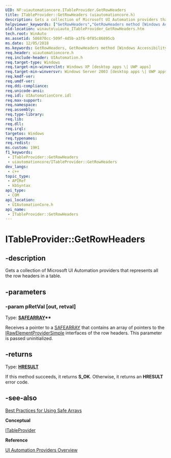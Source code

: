 ```yaml
---
UID: NF:uiautomationcore.ITableProvider.GetRowHeaders
title: ITableProvider::GetRowHeaders (uiautomationcore.h)
description: Gets a collection of Microsoft UI Automation providers that represents all the row headers in a table.
helpviewer_keywords: ["GetRowHeaders","GetRowHeaders method [Windows Accessibility]","GetRowHeaders method [Windows Accessibility]","ITableProvider interface","ITableProvider interface [Windows Accessibility]","GetRowHeaders method","ITableProvider.GetRowHeaders","ITableProvider::GetRowHeaders","uiauto.uiauto_ITableProvider_GetRowHeaders","uiauto_ITableProvider_GetRowHeaders","uiautomationcore/ITableProvider::GetRowHeaders","winauto.uiauto_ITableProvider_GetRowHeaders"]
old-location: winauto\uiauto_ITableProvider_GetRowHeaders.htm
tech.root: WinAuto
ms.assetid: 586870cc-509f-4d5b-a3f6-0f85c86895cb
ms.date: 12/05/2018
ms.keywords: GetRowHeaders, GetRowHeaders method [Windows Accessibility], GetRowHeaders method [Windows Accessibility],ITableProvider interface, ITableProvider interface [Windows Accessibility],GetRowHeaders method, ITableProvider.GetRowHeaders, ITableProvider::GetRowHeaders, uiauto.uiauto_ITableProvider_GetRowHeaders, uiauto_ITableProvider_GetRowHeaders, uiautomationcore/ITableProvider::GetRowHeaders, winauto.uiauto_ITableProvider_GetRowHeaders
req.header: uiautomationcore.h
req.include-header: UIAutomation.h
req.target-type: Windows
req.target-min-winverclnt: Windows XP [desktop apps \| UWP apps]
req.target-min-winversvr: Windows Server 2003 [desktop apps \| UWP apps]
req.kmdf-ver: 
req.umdf-ver: 
req.ddi-compliance: 
req.unicode-ansi: 
req.idl: UIAutomationCore.idl
req.max-support: 
req.namespace: 
req.assembly: 
req.type-library: 
req.lib: 
req.dll: 
req.irql: 
targetos: Windows
req.typenames: 
req.redist: 
ms.custom: 19H1
f1_keywords:
 - ITableProvider::GetRowHeaders
 - uiautomationcore/ITableProvider::GetRowHeaders
dev_langs:
 - c++
topic_type:
 - APIRef
 - kbSyntax
api_type:
 - COM
api_location:
 - UIAutomationCore.h
api_name:
 - ITableProvider::GetRowHeaders
---
```


# ITableProvider::GetRowHeaders


## -description

Gets a collection of Microsoft UI Automation providers 
        that represents all the row headers in a table.

## -parameters

### -param pRetVal [out, retval]

Type: <b><a href="/windows/win32/api/oaidl/ns-oaidl-safearray">SAFEARRAY</a>**</b>

Receives a pointer to a <a href="/windows/win32/api/oaidl/ns-oaidl-safearray">SAFEARRAY</a> that contains an array of pointers to the <a href="/windows/desktop/api/uiautomationcore/nn-uiautomationcore-irawelementprovidersimple">IRawElementProviderSimple</a> interfaces
				of the row headers. This parameter is passed uninitialized.

## -returns

Type: <b><a href="/windows/desktop/WinProg/windows-data-types">HRESULT</a></b>

If this method succeeds, it returns <b xmlns:loc="http://microsoft.com/wdcml/l10n">S_OK</b>. Otherwise, it returns an <b xmlns:loc="http://microsoft.com/wdcml/l10n">HRESULT</b> error code.

## -see-also

<a href="/windows/desktop/WinAuto/uiauto-workingwithsafearrays">Best Practices for Using Safe Arrays</a>



<b>Conceptual</b>



<a href="/windows/desktop/api/uiautomationcore/nn-uiautomationcore-itableprovider">ITableProvider</a>



<b>Reference</b>



<a href="/windows/desktop/WinAuto/uiauto-providersoverview">UI Automation Providers Overview</a>

